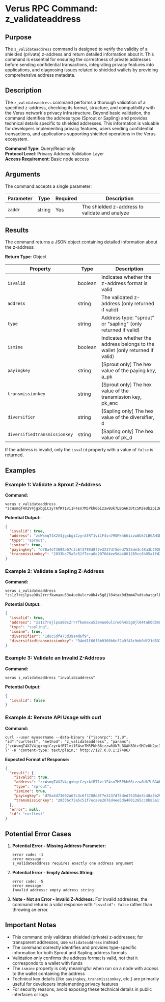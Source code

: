 # Verus RPC Command: z_validateaddress

## Purpose
The `z_validateaddress` command is designed to verify the validity of a shielded (private) z-address and return detailed information about it. This command is essential for ensuring the correctness of private addresses before sending confidential transactions, integrating privacy features into applications, and diagnosing issues related to shielded wallets by providing comprehensive address metadata.

## Description
The `z_validateaddress` command performs a thorough validation of a specified z-address, checking its format, structure, and compatibility with the Verus network's privacy infrastructure. Beyond basic validation, the command identifies the address type (Sprout or Sapling) and provides technical details specific to shielded addresses. This information is valuable for developers implementing privacy features, users sending confidential transactions, and applications supporting shielded operations in the Verus ecosystem.

**Command Type**: Query/Read-only  
**Protocol Level**: Privacy Address Validation Layer  
**Access Requirement**: Basic node access

## Arguments
The command accepts a single parameter:

| Parameter | Type | Required | Description |
|-----------|------|----------|-------------|
| `zaddr` | string | Yes | The shielded z-address to validate and analyze |

## Results
The command returns a JSON object containing detailed information about the z-address:

**Return Type**: Object

| Property | Type | Description |
|----------|------|-------------|
| `isvalid` | boolean | Indicates whether the z-address format is valid |
| `address` | string | The validated z-address (only returned if valid) |
| `type` | string | Address type: "sprout" or "sapling" (only returned if valid) |
| `ismine` | boolean | Indicates whether the address belongs to the wallet (only returned if valid) |
| `payingkey` | string | [Sprout only] The hex value of the paying key, a_pk |
| `transmissionkey` | string | [Sprout only] The hex value of the transmission key, pk_enc |
| `diversifier` | string | [Sapling only] The hex value of the diversifier, d |
| `diversifiedtransmissionkey` | string | [Sapling only] The hex value of pk_d |

If the address is invalid, only the `isvalid` property with a value of `false` is returned.

## Examples

### Example 1: Validate a Sprout Z-Address

**Command:**
```
verus z_validateaddress "zcWsmqT4X2V4jgxbgiCzyrAfRT1vi1F4sn7M5Pkh66izzw8Uk7LBGAH3DtcSMJeUb2pi3W4SQF8LMKkU2cUuVP68yAGcomL"
```

**Potential Output:**
```json
{
  "isvalid": true,
  "address": "zcWsmqT4X2V4jgxbgiCzyrAfRT1vi1F4sn7M5Pkh66izzw8Uk7LBGAH3DtcSMJeUb2pi3W4SQF8LMKkU2cUuVP68yAGcomL",
  "type": "sprout",
  "ismine": true,
  "payingkey": "d78a4d73692a67c3c6f3788d8f7e3237df5ded7535de3c48a3b292be283f2f23",
  "transmissionkey": "2033bc75a5c51f7eca8e2076d4ee5da4001265cc8b85a1fd22c39b3eacbe42b6"
}
```

### Example 2: Validate a Sapling Z-Address

**Command:**
```
verus z_validateaddress "zs1z7rejlpsa98s2rrrfkwmaxu53e4ue0ulcrw0h4x5g8jl04tak0d3mm47vdtahatqrlkngh9slya"
```

**Potential Output:**
```json
{
  "isvalid": true,
  "address": "zs1z7rejlpsa98s2rrrfkwmaxu53e4ue0ulcrw0h4x5g8jl04tak0d3mm47vdtahatqrlkngh9slya",
  "type": "sapling",
  "ismine": true,
  "diversifier": "1d8c5df473d39a4d6f9",
  "diversifiedtransmissionkey": "34ed1f60f5b9360b6cf2a9f43c9eb9df21d3325b3820078bd7c22f889e15c4ef"
}
```

### Example 3: Validate an Invalid Z-Address

**Command:**
```
verus z_validateaddress "invalidzaddress"
```

**Potential Output:**
```json
{
  "isvalid": false
}
```

### Example 4: Remote API Usage with curl

**Command:**
```
curl --user myusername --data-binary '{"jsonrpc": "1.0", "id":"curltest", "method": "z_validateaddress", "params": ["zcWsmqT4X2V4jgxbgiCzyrAfRT1vi1F4sn7M5Pkh66izzw8Uk7LBGAH3DtcSMJeUb2pi3W4SQF8LMKkU2cUuVP68yAGcomL"] }' -H 'content-type: text/plain;' http://127.0.0.1:27486/
```

**Expected Format of Response:**
```json
{
  "result": {
    "isvalid": true,
    "address": "zcWsmqT4X2V4jgxbgiCzyrAfRT1vi1F4sn7M5Pkh66izzw8Uk7LBGAH3DtcSMJeUb2pi3W4SQF8LMKkU2cUuVP68yAGcomL",
    "type": "sprout",
    "ismine": true,
    "payingkey": "d78a4d73692a67c3c6f3788d8f7e3237df5ded7535de3c48a3b292be283f2f23",
    "transmissionkey": "2033bc75a5c51f7eca8e2076d4ee5da4001265cc8b85a1fd22c39b3eacbe42b6"
  },
  "error": null,
  "id": "curltest"
}
```

## Potential Error Cases

1. **Potential Error - Missing Address Parameter:**
   ```
   error code: -1
   error message:
   z_validateaddress requires exactly one address argument
   ```

2. **Potential Error - Empty Address String:**
   ```
   error code: -5
   error message:
   Invalid address: empty address string
   ```

3. **Note - Not an Error - Invalid Z-Address:**
   For invalid addresses, the command returns a valid response with `"isvalid": false` rather than throwing an error.

## Important Notes
- This command only validates shielded (private) z-addresses; for transparent addresses, use `validateaddress` instead
- The command correctly identifies and provides type-specific information for both Sprout and Sapling address formats
- Validation only confirms the address format is valid, not that it corresponds to a wallet with funds
- The `ismine` property is only meaningful when run on a node with access to the wallet containing the address
- Technical key details (like `payingkey`, `transmissionkey`, etc.) are primarily useful for developers implementing privacy features
- For security reasons, avoid exposing these technical details in public interfaces or logs
